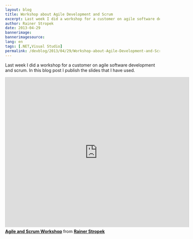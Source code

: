 ```yaml
---
layout: blog
title: Workshop about Agile Development and Scrum
excerpt: Last week I did a workshop for a customer on agile software development and scrum. In this blog post I publish the slides that I have used.
author: Rainer Stropek
date: 2013-04-29
bannerimage: 
bannerimagesource: 
lang: en
tags: [.NET,Visual Studio]
permalink: /devblog/2013/04/29/Workshop-about-Agile-Development-and-Scrum
---
```


<p>Last week I did a workshop for a customer on agile software development and scrum. In this blog post I publish the slides that I have used.</p><iframe src="http://de.slideshare.net/slideshow/embed_code/20180699?rel=0" width="597" height="486" frameborder="0" marginwidth="0" marginheight="0" scrolling="no" style="border:1px solid #CCC;border-width:1px 1px 0;margin-bottom:5px" allowfullscreen="allowfullscreen" webkitallowfullscreen="webkitallowfullscreen" mozallowfullscreen="mozallowfullscreen"></iframe><div style="margin-bottom:5px" data-mce-style="margin-bottom: 5px;">
  <strong>
    <a href="http://de.slideshare.net/rstropek/agile-and-scrum-workshop-publish" title="Agile and Scrum Workshop" target="_blank">Agile and Scrum Workshop</a>
  </strong> from <strong><a href="http://de.slideshare.net/rstropek" target="_blank">Rainer Stropek</a></strong></div>